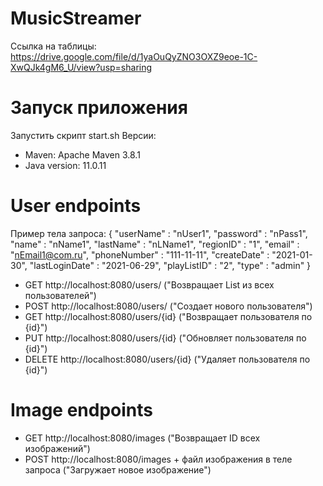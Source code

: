 # MusicStreamer

Ссылка на таблицы: https://drive.google.com/file/d/1yaOuQyZNO3OXZ9eoe-1C-XwQJk4gM6_U/view?usp=sharing

# Запуск приложения
Запустить скрипт start.sh
Версии:
* Maven: Apache Maven 3.8.1
* Java version: 11.0.11

# User endpoints

Пример тела запроса: 
  {
    "userName" : "nUser1",
    "password" : "nPass1",
    "name" : "nName1",
    "lastName" : "nLName1",
    "regionID" : "1",
    "email" : "nEmail1@com.ru",
    "phoneNumber" : "111-11-11",
    "createDate" : "2021-01-30",
    "lastLoginDate" : "2021-06-29",
    "playListID" : "2",
    "type" : "admin"
  }
  
* GET http://localhost:8080/users/ ("Возвращает List из всех пользователей")
* POST http://localhost:8080/users/ ("Создает нового пользователя")
* GET http://localhost:8080/users/{id} ("Возвращает пользователя по {id}")
* PUT http://localhost:8080/users/{id} ("Обновляет пользователя по {id}")
* DELETE http://localhost:8080/users/{id} ("Удаляет пользователя по {id}")

# Image endpoints
* GET http://localhost:8080/images ("Возвращает ID всех изображений")
* POST http://localhost:8080/images + файл изображения в теле запроса ("Загружает
  новое изображение")